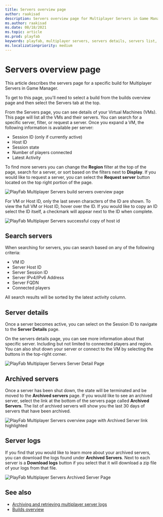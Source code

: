 ```yaml
---
title: Servers overview page
author: raakisad
description: Servers overview page for Multiplayer Servers in Game Manager
ms.author: raakisad
ms.date: 08/18/2021
ms.topic: article
ms.prod: playfab
keywords: playfab, multiplayer servers, servers details, servers list, archived servers, game manager 
ms.localizationpriority: medium
---
```


# Servers overview page

This article describes the servers page for a specific build for Multiplayer Servers in Game Manager. 

To get to this page, you'll need to select a build from the builds overview page and then select the Servers tab at the top.

From the Servers page, you can see details of your Virtual Machines (VMs). This page will list all the VMs and their servers. You can search for a specific server, filter, or request a server. Once you expand a VM, the following information is available per server: 

* Session ID (only if currently active)
* Host ID
* Session state
* Number of players connected
* Latest Activity

To find more servers you can change the **Region** filter at the top of the page, search for a server, or sort based on the filters next to **Display**. If you would like to request a server, you can select the **Request server** button located on the top right portion of the page.

![PlayFab Multiplayer Servers build servers overview page](media/build-server-overview.png)


For VM or Host ID, only the last seven characters of the ID are shown. To view the full VM or Host ID, hover over the ID. If you would like to copy an ID select the ID itself, a checkmark will appear next to the ID when complete.

![PlayFab Multiplayer Servers successful copy of host id](media/copy-host-id.PNG)

## Search servers
When searching for servers, you can search based on any of the following criteria: 

* VM ID
* Server Host ID
* Server Session ID
* Server IPv4/IPv6 Address
* Server FQDN
* Connected players

All search results will be sorted by the latest activity column. 

## Server details

Once a server becomes active, you can select on the Session ID to navigate to the **Server Details** page.

On the servers details page, you can see more information about that specific server. Including but not limited to connected players and region. You can also shut down your server or connect to the VM by selecting the buttons in the top-right corner.

![PlayFab Multiplayer Servers Server Detail Page](media/build-server-details.png)

## Archived servers
Once a server has been shut down, the state will be terminated and be moved to the **Archived servers** page. If you would like to see an archived server, select the link at the bottom of the servers page called **Archived Servers**. The list of archived servers will show you the last 30 days of servers that have been archived. 

![PlayFab Multiplayer Servers overview page with Archived Server link highlighted](media/build-server-archivedlink.png)

## Server logs
If you find that you would like to learn more about your archived servers, you can download the logs found under **Archived Servers**. Next to each server is a **Download logs** button if you select that it will download a zip file of your logs from that file. 

![PlayFab Multiplayer Servers Archived Server Page](media/build-server-archived.png)


## See also

* [Archiving and retrieving multiplayer server logs](archiving-and-retrieving-multiplayer-server-logs.md)
* [Builds overview](build-overview.md)